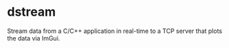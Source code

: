 # dstream
Stream data from a C/C++ application in real-time to a TCP server that plots the data via ImGui.
